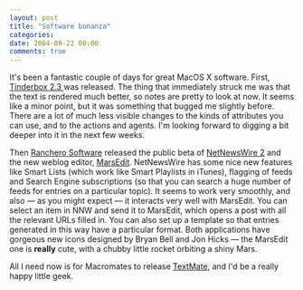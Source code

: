 ```yaml
---
layout: post
title: "Software bonanza"
categories:
date: 2004-09-22 00:00
comments: true
---
```


<p>It's been a fantastic couple of days for great MacOS X software. First, <a href="http://www.eastgate.com/Tinderbox/">Tinderbox 2.3 </a>was released. The thing that immediately struck me was that the text is rendered much better, so notes are pretty to look at now. It seems like a minor point, but it was something that bugged me slightly before. There are a lot of much less visible changes to the kinds of attributes you can use, and to the actions and agents. I'm looking forward to digging a bit deeper into it in the next few weeks.</p>

<p>Then <a href="http://ranchero.com/2004/09/21.php">Ranchero Software</a> released the public beta of <a href="http://ranchero.com/netnewswire/beta.php">NetNewsWire 2</a> and the new weblog editor, <a href="http://ranchero.com/marsedit/">MarsEdit</a>. NetNewsWire has some nice new features like Smart Lists (which work like Smart Playlists in iTunes), flagging of feeds and Search Engine subscriptions (so that you can search a huge number of feeds for entries on a particular topic). It seems to work very smoothly, and also &mdash; as you might expect &mdash; it interacts very well with MarsEdit. You can select an item in NNW and send it to MarsEdit, which opens a post with all the relevant URLs filled in. You can also set up a template so that entries generated in this way have a particular format. Both applications have gorgeous new icons designed by Bryan Bell and Jon Hicks &mdash; the MarsEdit one is <strong>really</strong> cute, with a chubby little rocket orbiting a shiny Mars.</p>

<p>All I need now is for Macromates to release <a href="http://macromates.com/">TextMate</a>, and I'd be a really happy little geek.</p>


